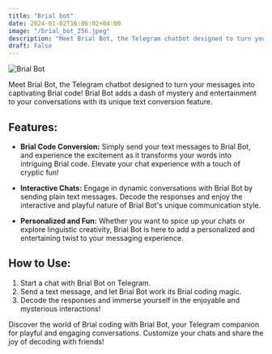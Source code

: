 ```yaml
---
title: "Brial bot"
date: 2024-01-02T16:06:02+04:00
image: "/brial_bot_256.jpeg"
description: "Meet Brial Bot, the Telegram chatbot designed to turn your messages into captivating Brial code!"
draft: False
---
```


![Brial Bot](/brial_bot.jpeg)

Meet Brial Bot, the Telegram chatbot designed to turn your messages into captivating Brial code! Brial Bot adds a dash of mystery and entertainment to your conversations with its unique text conversion feature.

## Features:

- **Brial Code Conversion:** Simply send your text messages to Brial Bot, and experience the excitement as it transforms your words into intriguing Brial code. Elevate your chat experience with a touch of cryptic fun!

- **Interactive Chats:** Engage in dynamic conversations with Brial Bot by sending plain text messages. Decode the responses and enjoy the interactive and playful nature of Brial Bot's unique communication style.

- **Personalized and Fun:** Whether you want to spice up your chats or explore linguistic creativity, Brial Bot is here to add a personalized and entertaining twist to your messaging experience.

## How to Use:

1. Start a chat with Brial Bot on Telegram.
2. Send a text message, and let Brial Bot work its Brial coding magic.
3. Decode the responses and immerse yourself in the enjoyable and mysterious interactions!

Discover the world of Brial coding with Brial Bot, your Telegram companion for playful and engaging conversations. Customize your chats and share the joy of decoding with friends!

